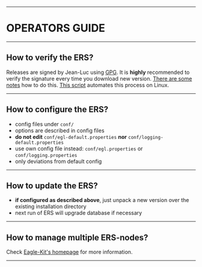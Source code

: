 ----
# OPERATORS GUIDE #

----
## How to verify the ERS? ##
  Releases are signed by Jean-Luc using [GPG](https://en.wikipedia.org/wiki/GNU_Privacy_Guard). It is **highly** recommended to verify the signature every time you download new version. [There are some notes](https://bitcointalk.org/index.php?topic=345619.msg4406124#msg4406124) how to do this. [This script](https://github.com/egl-ext/egl-kit/blob/master/distrib/safe-egl-download.sh) automates this process on Linux.

----
## How to configure the ERS? ##

  - config files under `conf/`
  - options are described in config files
  - **do not edit** `conf/egl-default.properties` **nor** `conf/logging-default.properties`
  - use own config file instead: `conf/egl.properties` or `conf/logging.properties`
  - only deviations from default config

----
## How to update the ERS? ##

  - **if configured as described above**, just unpack a new version over the existing installation directory
  - next run of ERS will upgrade database if necessary
  
----

## How to manage multiple ERS-nodes? ##
  Check [Eagle-Kit's homepage](https://github.com/egl-ext/egl-kit) for more information.

----
